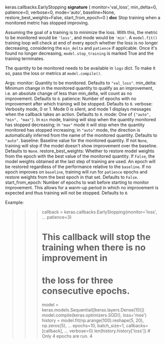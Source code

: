 keras.callbacks.EarlyStopping
__signature__
(
  monitor='val_loss',
  min_delta=0,
  patience=0,
  verbose=0,
  mode='auto',
  baseline=None,
  restore_best_weights=False,
  start_from_epoch=0
)
__doc__
Stop training when a monitored metric has stopped improving.

Assuming the goal of a training is to minimize the loss. With this, the
metric to be monitored would be `'loss'`, and mode would be `'min'`. A
`model.fit()` training loop will check at end of every epoch whether
the loss is no longer decreasing, considering the `min_delta` and
`patience` if applicable. Once it's found no longer decreasing,
`model.stop_training` is marked True and the training terminates.

The quantity to be monitored needs to be available in `logs` dict.
To make it so, pass the loss or metrics at `model.compile()`.

Args:
    monitor: Quantity to be monitored. Defaults to `"val_loss"`.
    min_delta: Minimum change in the monitored quantity to qualify as an
        improvement, i.e. an absolute change of less than min_delta, will
        count as no improvement. Defaults to `0`.
    patience: Number of epochs with no improvement after which training will
        be stopped. Defaults to `0`.
    verbose: Verbosity mode, 0 or 1. Mode 0 is silent, and mode 1 displays
        messages when the callback takes an action. Defaults to `0`.
    mode: One of `{"auto", "min", "max"}`. In `min` mode, training will stop
        when the quantity monitored has stopped decreasing; in `"max"` mode
        it will stop when the quantity monitored has stopped increasing; in
        `"auto"` mode, the direction is automatically inferred from the name
        of the monitored quantity. Defaults to `"auto"`.
    baseline: Baseline value for the monitored quantity. If not `None`,
        training will stop if the model doesn't show improvement over the
        baseline. Defaults to `None`.
    restore_best_weights: Whether to restore model weights from the epoch
        with the best value of the monitored quantity. If `False`, the model
        weights obtained at the last step of training are used. An epoch
        will be restored regardless of the performance relative to the
        `baseline`. If no epoch improves on `baseline`, training will run
        for `patience` epochs and restore weights from the best epoch in
        that set. Defaults to `False`.
    start_from_epoch: Number of epochs to wait before starting to monitor
        improvement. This allows for a warm-up period in which no
        improvement is expected and thus training will not be stopped.
        Defaults to `0`.


Example:

>>> callback = keras.callbacks.EarlyStopping(monitor='loss',
...                                               patience=3)
>>> # This callback will stop the training when there is no improvement in
>>> # the loss for three consecutive epochs.
>>> model = keras.models.Sequential([keras.layers.Dense(10)])
>>> model.compile(keras.optimizers.SGD(), loss='mse')
>>> history = model.fit(np.arange(100).reshape(5, 20), np.zeros(5),
...                     epochs=10, batch_size=1, callbacks=[callback],
...                     verbose=0)
>>> len(history.history['loss'])  # Only 4 epochs are run.
4
